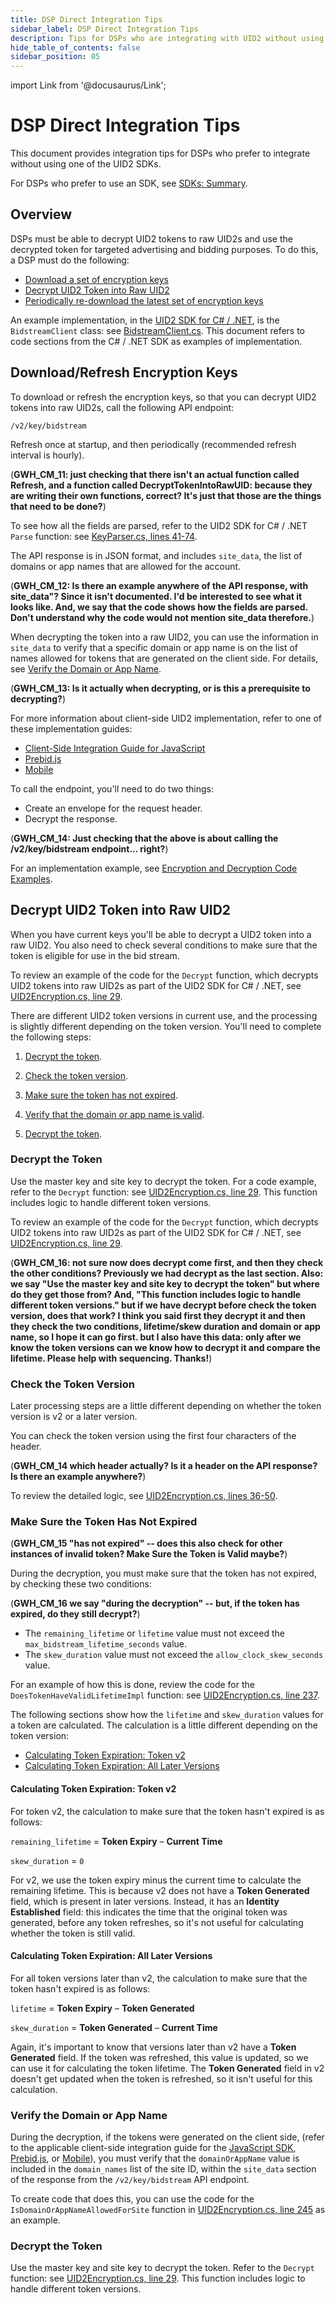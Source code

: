 ```yaml
---
title: DSP Direct Integration Tips
sidebar_label: DSP Direct Integration Tips
description: Tips for DSPs who are integrating with UID2 without using SDKs.
hide_table_of_contents: false
sidebar_position: 05
---
```


import Link from '@docusaurus/Link';

# DSP Direct Integration Tips

This document provides integration tips for DSPs who prefer to integrate without using one of the UID2 SDKs.

For DSPs who prefer to use an SDK, see [SDKs: Summary](../sdks/summary-sdks.md).

## Overview 
DSPs must be able to decrypt UID2 tokens to raw UID2s and use the decrypted token for targeted advertising and bidding purposes. To do this, a DSP must do the following:

- [Download a set of encryption keys](#downloadrefresh-encryption-keys)
- [Decrypt UID2 Token into Raw UID2](#decrypt-uid2-token-into-raw-uid2)
- [Periodically re-download the latest set of encryption keys](#downloadrefresh-encryption-keys)

An example implementation, in the [UID2 SDK for C#&nbsp;/&nbsp;.NET](https://github.com/IABTechLab/uid2-client-net), is the `BidstreamClient` class: see [BidstreamClient.cs](https://github.com/IABTechLab/uid2-client-net/blob/6ac53b106301e431a4aada3cbfbb93f8164ff7be/src/UID2.Client/BidstreamClient.cs). This document refers to code sections from the C#&nbsp;/&nbsp;.NET SDK as examples of implementation.

## Download/Refresh Encryption Keys

To download or refresh the encryption keys, so that you can decrypt UID2 tokens into raw UID2s, call the following API endpoint:

```
/v2/key/bidstream
```

Refresh once at startup, and then periodically (recommended refresh interval is hourly).

(**GWH_CM_11: just checking that there isn't an actual function called Refresh, and a function called DecryptTokenIntoRawUID: because they are writing their own functions, correct? It's just that those are the things that need to be done?**)

To see how all the fields are parsed, refer to the UID2 SDK for C#&nbsp;/&nbsp;.NET `Parse` function: see [KeyParser.cs, lines 41-74](https://github.com/IABTechLab/uid2-client-net/blob/6ac53b106301e431a4aada3cbfbb93f8164ff7be/src/UID2.Client/KeyParser.cs#L41-L74).

The API response is in JSON format, and includes `site_data`, the list of domains or app names that are allowed for the account.

(**GWH_CM_12: Is there an example anywhere of the API response, with site_data"? Since it isn't documented. I'd be interested to see what it looks like. And, we say that the code shows how the fields are parsed. Don't understand why the code would not mention site_data therefore.**)

When decrypting the token into a raw UID2, you can use the information in `site_data` to verify that a specific domain or app name is on the list of names allowed for tokens that are generated on the client side. For details, see [Verify the Domain or App Name](#verify-the-domain-or-app-name).

(**GWH_CM_13: Is it actually when decrypting, or is this a prerequisite to decrypting?**)

For more information about client-side UID2 implementation, refer to one of these implementation guides:

- [Client-Side Integration Guide for JavaScript](publisher-client-side.md)
- [Prebid.js](integration-prebid-client-side.md)
- [Mobile](integration-mobile-client-side.md)

To call the endpoint, you'll need to do two things:
- Create an envelope for the request header.
- Decrypt the response.

(**GWH_CM_14: Just checking that the above is about calling the /v2/key/bidstream endpoint... right?**)

For an implementation example, see [Encryption and Decryption Code Examples](../getting-started/gs-encryption-decryption.md#encryption-and-decryption-code-examples).

## Decrypt UID2 Token into Raw UID2

When you have current keys you'll be able to decrypt a UID2 token into a raw UID2. You also need to check several conditions to make sure that the token is eligible for use in the bid stream.

To review an example of the code for the `Decrypt` function, which decrypts UID2 tokens into raw UID2s as part of the UID2 SDK for C#&nbsp;/&nbsp;.NET, see [UID2Encryption.cs, line 29](https://github.com/IABTechLab/uid2-client-net/blob/6ac53b106301e431a4aada3cbfbb93f8164ff7be/src/UID2.Client/UID2Encryption.cs#L29).

There are different UID2 token versions in current use, and the processing is slightly different depending on the token version. You'll need to complete the following steps:

1. [Decrypt the token](#decrypt-the-token).

1. [Check the token version](#check-the-token-version).

1. [Make sure the token has not expired](#make-sure-the-token-has-not-expired).

1. [Verify that the domain or app name is valid](#verify-the-domain-or-app-name).

1. [Decrypt the token](#decrypt-the-token).

### Decrypt the Token

Use the master key and site key to decrypt the token. For a code example, refer to the `Decrypt` function: see [UID2Encryption.cs, line 29](https://github.com/IABTechLab/uid2-client-net/blob/6ac53b106301e431a4aada3cbfbb93f8164ff7be/src/UID2.Client/UID2Encryption.cs#L29). This function includes logic to handle different token versions.

To review an example of the code for the `Decrypt` function, which decrypts UID2 tokens into raw UID2s as part of the UID2 SDK for C#&nbsp;/&nbsp;.NET, see [UID2Encryption.cs, line 29](https://github.com/IABTechLab/uid2-client-net/blob/6ac53b106301e431a4aada3cbfbb93f8164ff7be/src/UID2.Client/UID2Encryption.cs#L29).

(**GWH_CM_16: not sure now does decrypt come first, and then they check the other conditions? Previously we had decrypt as the last section. Also: we say "Use the master key and site key to decrypt the token" but where do they get those from? And, "This function includes logic to handle different token versions." but if we have decrypt before check the token version, does that work? I think you said first they decrypt it and then they check the two conditions, lifetime/skew duration and domain or app name, so I hope it can go first. but I also have this data: only after we know the token versions can we know how to decrypt it and compare the lifetime. Please help with sequencing. Thanks!**)

### Check the Token Version

Later processing steps are a little different depending on whether the token version is v2 or a later version.

You can check the token version using the first four characters of the header.

(**GWH_CM_14 which header actually? Is it a header on the API response? Is there an example anywhere?**)

To review the detailed logic, see [UID2Encryption.cs, lines 36-50](https://github.com/IABTechLab/uid2-client-net/blob/6ac53b106301e431a4aada3cbfbb93f8164ff7be/src/UID2.Client/UID2Encryption.cs#L36-L50).

### Make Sure the Token Has Not Expired

(**GWH_CM_15 "has not expired" -- does this also check for other instances of invalid token? Make Sure the Token is Valid maybe?**)

During the decryption, you must make sure that the token has not expired, by checking these two conditions:

(**GWH_CM_16 we say "during the decryption" -- but, if the token has expired, do they still decrypt?**)

- The `remaining_lifetime` or `lifetime` value must not exceed the `max_bidstream_lifetime_seconds` value.
- The `skew_duration` value must not exceed the `allow_clock_skew_seconds` value.

 For an example of how this is done, review the code for the `DoesTokenHaveValidLifetimeImpl` function: see [UID2Encryption.cs, line 237](https://github.com/IABTechLab/uid2-client-net/blob/6ac53b106301e431a4aada3cbfbb93f8164ff7be/src/UID2.Client/UID2Encryption.cs#L237).
 
The following sections show how the `lifetime` and `skew_duration` values for a token are calculated. The calculation is a little different depending on the token version:

- [Calculating Token Expiration: Token v2](#calculating-token-expiration-token-v2)
- [Calculating Token Expiration: All Later Versions](#calculating-token-expiration-all-later-versions)

#### Calculating Token Expiration: Token v2

For token v2, the calculation to make sure that the token hasn't expired is as follows:

`remaining_lifetime` = **Token Expiry** &#8211; **Current Time**

`skew_duration` = `0`

For v2, we use the token expiry minus the current time to calculate the remaining lifetime. This is because v2 does not have a **Token Generated** field, which is present in later versions. Instead, it has an **Identity Established** field: this indicates the time that the original token was generated, before any token refreshes, so it's not useful for calculating whether the token is still valid.

#### Calculating Token Expiration: All Later Versions

For all token versions later than v2, the calculation to make sure that the token hasn't expired is as follows:

`lifetime` =  **Token Expiry** &#8211; **Token Generated**

`skew_duration` = **Token Generated** &#8211; **Current Time**

Again, it's important to know that versions later than v2 have a **Token Generated** field. If the token was refreshed, this value is updated, so we can use it for calculating the token lifetime. The **Token Generated** field in v2 doesn't get updated when the token is refreshed, so it isn't useful for this calculation.

### Verify the Domain or App Name

During the decryption, if the tokens were generated on the client side, (refer to the applicable client-side integration guide for the [JavaScript SDK](publisher-client-side.md), [Prebid.js](integration-prebid-client-side.md),  or [Mobile](integration-mobile-client-side.md)), you must verify that the `domainOrAppName` value is included in the `domain_names` list of the site ID, within the `site_data` section of the response from the `/v2/key/bidstream` API endpoint.

To create code that does this, you can use the code for the `IsDomainOrAppNameAllowedForSite` function in [UID2Encryption.cs, line 245](https://github.com/IABTechLab/uid2-client-net/blob/6ac53b106301e431a4aada3cbfbb93f8164ff7be/src/UID2.Client/UID2Encryption.cs#L245) as an example.

### Decrypt the Token

Use the master key and site key to decrypt the token. Refer to the `Decrypt` function: see [UID2Encryption.cs, line 29](https://github.com/IABTechLab/uid2-client-net/blob/6ac53b106301e431a4aada3cbfbb93f8164ff7be/src/UID2.Client/UID2Encryption.cs#L29). This function includes logic to handle different token versions.
